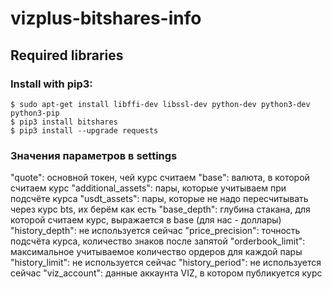 # vizplus-bitshares-info

## Required libraries

### Install with pip3:

    $ sudo apt-get install libffi-dev libssl-dev python-dev python3-dev python3-pip
    $ pip3 install bitshares
    $ pip3 install --upgrade requests

### Значения параметров в settings

 "quote": основной токен, чей курс считаем
 "base": валюта, в которой считаем курс
 "additional_assets": пары, которые учитываем при подсчёте курса 
 "usdt_assets": пары, которые не надо пересчитывать через курс bts, их берём как есть
 "base_depth": глубина стакана, для которой считаем курс, выражается в base (для нас - доллары)
 "history_depth": не используется сейчас
 "price_precision": точность подсчёта курса, количество знаков после запятой
 "orderbook_limit": максимальное учитываемое количество ордеров для каждой пары 
 "history_limit": не используется сейчас
 "history_period": не используется сейчас
 "viz_account": данные аккаунта VIZ, в котором публикуется курс

